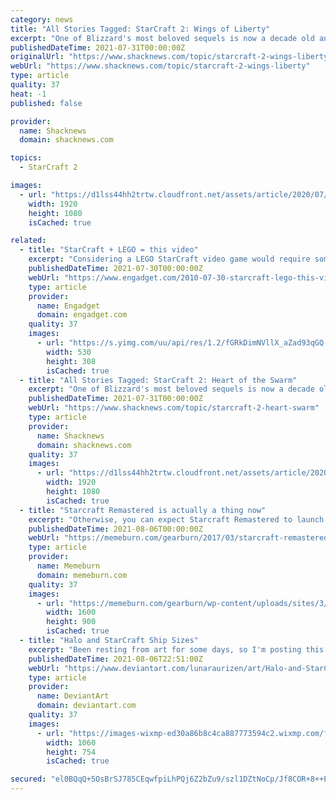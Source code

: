 ```yaml
---
category: news
title: "All Stories Tagged: StarCraft 2: Wings of Liberty"
excerpt: "One of Blizzard's most beloved sequels is now a decade old and so there's a big anniversary sale across the StarCraft franchise. Was Blizzard's apology at BlizzCon 2019 enough, or will/are you ..."
publishedDateTime: 2021-07-31T00:00:00Z
originalUrl: "https://www.shacknews.com/topic/starcraft-2-wings-liberty"
webUrl: "https://www.shacknews.com/topic/starcraft-2-wings-liberty"
type: article
quality: 37
heat: -1
published: false

provider:
  name: Shacknews
  domain: shacknews.com

topics:
  - StarCraft 2

images:
  - url: "https://d1lss44hh2trtw.cloudfront.net/assets/article/2020/07/31/sc2-pc-deals_feature.jpg"
    width: 1920
    height: 1080
    isCached: true

related:
  - title: "StarCraft + LEGO = this video"
    excerpt: "Considering a LEGO StarCraft video game would require some mind-bending collaboration (or buyout) between WBIE and Activision-Blizzard, we'll just have to experience the fantasy through some stop ..."
    publishedDateTime: 2021-07-30T00:00:00Z
    webUrl: "https://www.engadget.com/2010-07-30-starcraft-lego-this-video.html"
    type: article
    provider:
      name: Engadget
      domain: engadget.com
    quality: 37
    images:
      - url: "https://s.yimg.com/uu/api/res/1.2/fGRkDimNVllX_aZad93qGQ--~B/aD0zMDg7dz01MzA7YXBwaWQ9eXRhY2h5b24-/https://www.blogcdn.com/www.joystiq.com/media/2010/07/legostarcraft5302-play.png"
        width: 530
        height: 308
        isCached: true
  - title: "All Stories Tagged: StarCraft 2: Heart of the Swarm"
    excerpt: "One of Blizzard's most beloved sequels is now a decade old and so there's a big anniversary sale across the StarCraft franchise. Was Blizzard's apology at BlizzCon 2019 enough, or will/are you ..."
    publishedDateTime: 2021-07-31T00:00:00Z
    webUrl: "https://www.shacknews.com/topic/starcraft-2-heart-swarm"
    type: article
    provider:
      name: Shacknews
      domain: shacknews.com
    quality: 37
    images:
      - url: "https://d1lss44hh2trtw.cloudfront.net/assets/article/2020/07/31/sc2-pc-deals_feature.jpg"
        width: 1920
        height: 1080
        isCached: true
  - title: "Starcraft Remastered is actually a thing now"
    excerpt: "Otherwise, you can expect Starcraft Remastered to launch in “summer” (our winter, then). Check out the trailer below. On paper, the HP Omen 15 presents a compact comprehensive gaming package ..."
    publishedDateTime: 2021-08-06T00:00:00Z
    webUrl: "https://memeburn.com/gearburn/2017/03/starcraft-remastered/"
    type: article
    provider:
      name: Memeburn
      domain: memeburn.com
    quality: 37
    images:
      - url: "https://memeburn.com/gearburn/wp-content/uploads/sites/3/2017/03/starcraft-remastered.jpg"
        width: 1600
        height: 900
        isCached: true
  - title: "Halo and StarCraft Ship Sizes"
    excerpt: "Been resting from art for some days, so I'm posting this silly edit I did for a Discord Server. The page is from the very interesting StarCraft Book: StarCraft Field Manual. I had to compress the image using the 1km line (which was actually really helpful ..."
    publishedDateTime: 2021-08-06T22:51:00Z
    webUrl: "https://www.deviantart.com/lunaraurizen/art/Halo-and-StarCraft-Ship-Sizes-888026949"
    type: article
    provider:
      name: DeviantArt
      domain: deviantart.com
    quality: 37
    images:
      - url: "https://images-wixmp-ed30a86b8c4ca887773594c2.wixmp.com/f/8c5c7157-7459-4fa8-8259-96accb8ac16c/deophz9-3fd21901-94b4-4bb4-824a-3bc2c11282b3.png/v1/fill/w_1060,h_754,q_70,strp/halo_and_starcraft_ship_sizes_by_lunaraurizen_deophz9-pre.jpg?token=eyJ0eXAiOiJKV1QiLCJhbGciOiJIUzI1NiJ9.eyJzdWIiOiJ1cm46YXBwOjdlMGQxODg5ODIyNjQzNzNhNWYwZDQxNWVhMGQyNmUwIiwiaXNzIjoidXJuOmFwcDo3ZTBkMTg4OTgyMjY0MzczYTVmMGQ0MTVlYTBkMjZlMCIsIm9iaiI6W1t7ImhlaWdodCI6Ijw9MTI4NCIsInBhdGgiOiJcL2ZcLzhjNWM3MTU3LTc0NTktNGZhOC04MjU5LTk2YWNjYjhhYzE2Y1wvZGVvcGh6OS0zZmQyMTkwMS05NGI0LTRiYjQtODI0YS0zYmMyYzExMjgyYjMucG5nIiwid2lkdGgiOiI8PTE4MDUifV1dLCJhdWQiOlsidXJuOnNlcnZpY2U6aW1hZ2Uub3BlcmF0aW9ucyJdfQ.INL3L-t8JPqpniIDtB8bsfNuhPSI3VXzzh8q_9SMpkg"
        width: 1060
        height: 754
        isCached: true

secured: "el0BQqQ+5OsBrSJ785CEqwfpiLhPQj6Z2bZu9/szl1DZtNoCp/Jf8COR+8++PaVz8ad6fiAG+JSazzUI8kxbTZ0nP3tk5b9WCdlgSnuAWVLMFHj4Avbwms8ZWf69li8AdUwzrhP2EHTn9aLQVXy9Xg1pFeEqUI7mGGYV6qe18DeI2ZKuk93l2SbOgbbIQ1RYdLYbS3YkLvyVShA1jsmQlZs86Zt2fC+8botgNQD1zAMVWSwnRZFsUlhQTNnmRS3370/EV4kSba8SWAt/p94fUzolYObUs5/cEwOZJ5Lvo3ePwPgVM0I+2TInuPXRIMmJtpQKuWhsPFapxWRR8w7r4znort6457I7gerrKRMHLRY=;Q5mHmYjUTDuRrEVIOtvZAw=="
---
```


